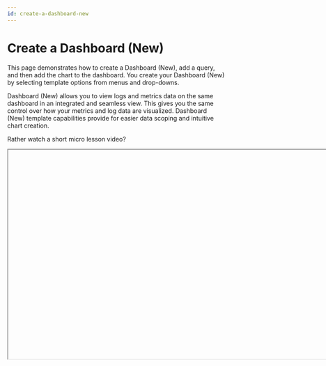 ```yaml
---
id: create-a-dashboard-new
---
```


# Create a Dashboard (New)

This page demonstrates how to create a Dashboard (New), add a query, and then add the chart to the dashboard. You create your Dashboard (New) by selecting template options from menus and drop-downs.

Dashboard (New) allows you to view logs and metrics data on the same dashboard in an integrated and seamless view. This gives you the same control over how your metrics and log data are visualized. Dashboard (New) template capabilities provide for easier data scoping and intuitive chart creation.

Rather watch a short micro lesson video?

<Iframe url="https://www.youtube.com/embed/A-O_E-NbxN8"
        width="854px"
        height="480px"
        id="myId"
        className="video-container"
        display="initial"
        position="relative"
        allow="accelerometer; autoplay=1; clipboard-write; encrypted-media; gyroscope; picture-in-picture" 
        allowfullscreen
        />


## Dashboard Auto-Save

When you rename or add a panel to a dashboard it is automatically saved in your Sumo Logic Personal folder. Likewise, ongoing changes and additions to the dashboard are saved. This ensures the integrity of your work and prevents any loss due to unforeseen interruptions or outages.

## Create a Dashboard (New)

In this step, you create a Dashboard (New), to which you will add panels and customize charts in later steps. You can use the **+ New** button or create a Dashboard (New) directly from the Log Search and Metrics pages.

To create a Dashboard (New) with the **+ New** button, do the following:

1. On the Home page, click **+ New**.  
    
    ![DataDojo_New_Dashboard.png](/img/dashboards-new/create-dashboard-new/DataDojo_New_Dashboard.png)

1. Select **Dashboard (New)** from the drop-down list.  
    
    ![new dashboard from new button.png](/img/dashboards-new/create-dashboard-new/new-dashboard-from-new-button.png)

1. Select the Dashboard text field at the top of the window and enter a unique name for your new dashboard.  
    
    ![Dashboard name.png](/img/dashboards-new/create-dashboard-new/Dashboard-name.png)

### Add a panel  

Now that you have created a new Dashboard (New), you can populate it with panels that visually display your data. This task shows you how to add a panel to your new dashboard and customize the display.

To add a panel to a new Dashboard (New), do the following:

1. Select a panel type by clicking the icon. See [choosing a panel type](./panels.md) for details.

    ![panel types.png](/img/dashboards-new/create-dashboard-new/panel-types.png)

1. You are prompted to provide a query.

## Add queries

You can create Log and Metric queries on the same panel.

<Tabs
  className="unique-tabs"
  defaultValue="log"
  values={[
    {label: 'Log Query', value: 'log'},
    {label: 'Metrics Query', value: 'metrics'},
    {label: 'Multiple Query', value: 'multiple'},
  ]}>

<TabItem value="log">

Enter your aggregate [search query](/docs/search/search-query-language/group-aggregate-operators) in the input field and press enter. A few important things to note are:

* Only search results that have been aggregated using a group or aggregate operator can be charted. See [Group or Aggregate Operators](/docs/search/search-query-language/group-aggregate-operators)for a list. 
* By default, the query builder is set to **Logs**. 
* Joining log queries in a separate query is not supported.

![Add log query.png](/img/dashboards-new/create-dashboard-new/Add-log-query.png)

</TabItem>
<TabItem value="metrics">

Click the left-most dropdown option and select **Metrics**. You should be familiar with the basics of creating [metrics queries and alerts] (../../Metrics/Metric-Queries-and-Alerts.md "Metric Queries and Alerts") to ensure successful results. By default, the query builder is set to **Logs**.

![Metrics selection for query builder.png](/img/dashboards-new/create-dashboard-new/Metrics-selection-for-query-builder.png)

To create a metrics query utilize the [Metrics Explorer](../metrics/metric-queries-alerts/metrics-explorer.md).

</TabItem>
<TabItem value="multiple">

To add another query to a panel click the plus **+** icon on the last query row. Each query is assigned a letter for reference.

![add query.png](/img/dashboards-new/create-dashboard-new/add-query.png)

</TabItem>
</Tabs>

## Modify Chart

You can customize a chart on a dashboard panel in a variety of ways. To include changing the chart type to analyze the data in another format. See [Modify a Chart](./panels/modify-chart.md) for
details on all the available options.

## Add to Dashboard

Click the **Add to Dashboard** button on the top right of the window to add the panel to your dashboard.  

![Add to Dashboard button.png](/img/dashboards-new/create-dashboard-new/Add-to-Dashboard-button.png)

That's it, start using your Dashboard (New).  
  
## Delete a Panel

You can delete a panel that you no longer need.

1. Go to the Dashboard (New) in Sumo Logic that has the panel you want to delete.
1. Hover the cursor over the **Details** icon to display the pop-up menu.  
      
    ![details option.png](/img/dashboards-new/panels/delete-panel/details-option.png)

1. Select **Delete**.  
      
    ![delete a panel.png](/img/dashboards-new/panels/delete-panel/delete-a-panel.png)

## Log Search page

To create a Dashboard (New) from the [Log Search page](/docs/search):

1. From the Log Search page click the **Add to Dashboard** button on the Aggregates tab after running your aggregate query you want to add to a Dashboard (New) panel.  

    ![Add to dashboard new logs.png](/img/dashboards-new/create-dashboard-new/Add-to-dashboard-new-logs.png)

1. In the **Add Panel to Dashboard** window provide a **Panel Title** and a name for the **Dashboard**. Once the name is entered you will have an option to select **Create New Dashboard** with your name. Select that option.  
    
    ![Enter dashboard new name logs.png](/img/dashboards-new/create-dashboard-new/Enter-dashboard-new-name-logs.png)

1. In the updated window toggle the **Create as Dashboard (New)** option.  

    ![Create new dashboard new from search page.png](/img/dashboards-new/create-dashboard-new/Create-new-dashboard-new-from-search-page.png)

1. Click **Add** and your new Dashboard (New) is created.

## Metrics page

To create a Dashboard (New) from the [Metrics page](/docs/metrics/metric-queries-alerts):

1. From the Metrics page click the **Add to Dashboard** button on the [Metrics Explorer](../metrics/metric-queries-alerts/metrics-explorer.md).  
    
    ![metrics explorer add to dashboard.png](/img/dashboards-new/create-dashboard-new/metrics-explorer-add-to-dashboard.png)

1. In the **Add Panel to Dashboard** window provide a **Panel Title** and a name for the **Dashboard**. Once the name is entered you will have an option to select **Create New Dashboard** with your name. Select that option.  
    
    ![Enter dashboard new name logs.png](/img/dashboards-new/create-dashboard-new/Enter-dashboard-new-name-logs.png)

1. In the updated window toggle the **Create as Dashboard (New)** option.  
    
    ![Create new dashboard new from search page.png](/img/dashboards-new/create-dashboard-new/Create-new-dashboard-new-from-search-page.png)

1. Click **Add** and your new Dashboard (New) is created.


import Iframe from 'react-iframe';
import Tabs from '@theme/Tabs';
import TabItem from '@theme/TabItem';